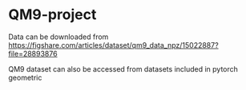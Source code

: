 # QM9-project

Data can be downloaded from https://figshare.com/articles/dataset/qm9_data_npz/15022887?file=28893876

QM9 dataset can also be accessed from datasets included in pytorch geometric
